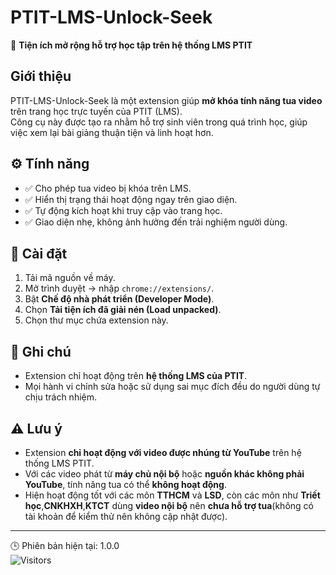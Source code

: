 # PTIT-LMS-Unlock-Seek

🧩 **Tiện ích mở rộng hỗ trợ học tập trên hệ thống LMS PTIT**

## Giới thiệu
PTIT-LMS-Unlock-Seek là một extension giúp **mở khóa tính năng tua video** trên trang học trực tuyến của PTIT (LMS).  
Công cụ này được tạo ra nhằm hỗ trợ sinh viên trong quá trình học, giúp việc xem lại bài giảng thuận tiện và linh hoạt hơn.

## ⚙️ Tính năng
- ✅ Cho phép tua video bị khóa trên LMS.  
- ✅ Hiển thị trạng thái hoạt động ngay trên giao diện.  
- ✅ Tự động kích hoạt khi truy cập vào trang học.  
- ✅ Giao diện nhẹ, không ảnh hưởng đến trải nghiệm người dùng.

## 🚀 Cài đặt
1. Tải mã nguồn về máy.  
2. Mở trình duyệt → nhập `chrome://extensions/`.  
3. Bật **Chế độ nhà phát triển (Developer Mode)**.  
4. Chọn **Tải tiện ích đã giải nén (Load unpacked)**.  
5. Chọn thư mục chứa extension này.  

## 📄 Ghi chú
- Extension chỉ hoạt động trên **hệ thống LMS của PTIT**.  
- Mọi hành vi chỉnh sửa hoặc sử dụng sai mục đích đều do người dùng tự chịu trách nhiệm.  

## ⚠️ Lưu ý 
- Extension **chỉ hoạt động với video được nhúng từ YouTube** trên hệ thống LMS PTIT.  
- Với các video phát từ **máy chủ nội bộ** hoặc **nguồn khác không phải YouTube**, tính năng tua có thể **không hoạt động**.
- Hiện hoạt động tốt với các môn **TTHCM** và **LSD**, còn các môn như **Triết học**,**CNKHXH**,**KTCT** dùng **video nội bộ** nên **chưa hỗ trợ tua**(không có tài khoản để kiểm thử nên không cập nhật được).


---


🕒 Phiên bản hiện tại: 1.0.0  
![Visitors](https://komarev.com/ghpvc/?username=ThaiNT966&repo=PTIT-LMS-Unlock-Seek&color=blue&style=flat-square)


